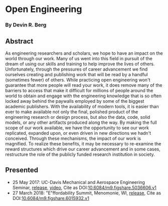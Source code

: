 # Open Engineering
### By Devin R. Berg

## Abstract
As engineering researchers and scholars, we hope to have an impact on the world
through our work. Many of us went into this field in pursuit of the dream of
using our skills and training to help improve the lives of others.
Unfortunately, through the pressures of career advancement we find ourselves
creating and publishing work that will be read by a handful (sometimes fewer)
of others. While practicing open engineering won't guarantee that more people
will read your work, it does remove many of the barriers to access that make it
difficult for millions of people around the world to obtain and engage with the
engineering knowledge that is so often locked away behind the paywalls employed
by some of the biggest academic publishers. With the availability of modern
tools, it is easier than ever to make available not only the final, polished
product of the engineering research or design process, but also the data, code,
solid models, or any other artifacts produced along the way. By making the full
scope of our work available, we have the opportunity to see our work
replicated, expanded upon, or even driven in new directions we hadn't
conceived. Through these mechanisms, the impact of our work is magnified. To
realize these benefits, it may be necessary to re-examine the reward structures
which drive our career advancement and in some cases, restructure the role of
the publicly funded research institution in society.

## Presented
* 25 May 2017: UC-Davis Mechanical and Aerospace Engineering Seminar, [release](https://github.com/devinberg/presentation-open-engineering/releases/tag/v1.0), [video](https://www.youtube.com/watch?v=bdhGRLcPohs), Cite as DOI:[10.6084/m9.figshare.5036606.v1](https://doi.org/10.6084/m9.figshare.5036606.v1)
* 27 March 2018: "E"ffordability Summit, Menomonie, WI, [release](https://github.com/devinberg/presentation-open-engineering/releases/tag/v2.0), Cite as DOI:[10.6084/m9.figshare.6015932.v1](https://doi.org/10.6084/m9.figshare.6015932.v1)